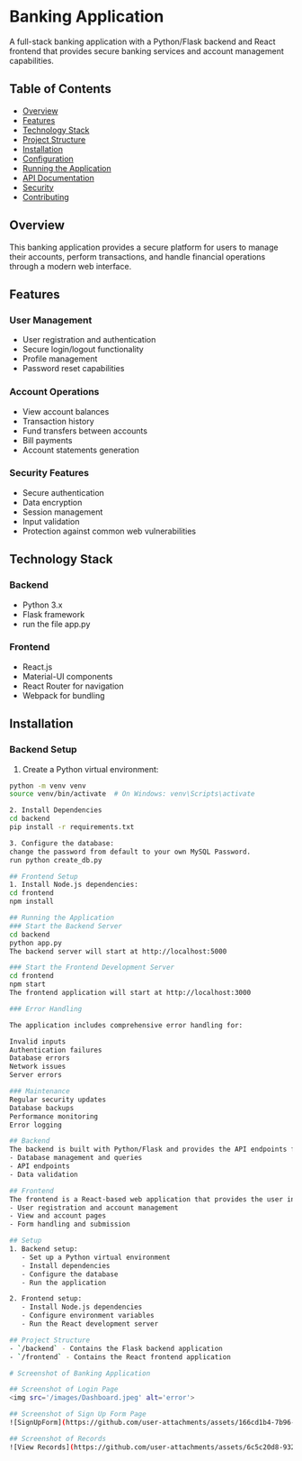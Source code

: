 # Banking Application

A full-stack banking application with a Python/Flask backend and React frontend that provides secure banking services and account management capabilities.

## Table of Contents
- [Overview](#overview)
- [Features](#features)
- [Technology Stack](#technology-stack)
- [Project Structure](#project-structure)
- [Installation](#installation)
- [Configuration](#configuration)
- [Running the Application](#running-the-application)
- [API Documentation](#api-documentation)
- [Security](#security)
- [Contributing](#contributing)

## Overview
This banking application provides a secure platform for users to manage their accounts, perform transactions, and handle financial operations through a modern web interface.

## Features

### User Management
- User registration and authentication
- Secure login/logout functionality
- Profile management
- Password reset capabilities

### Account Operations
- View account balances
- Transaction history
- Fund transfers between accounts
- Bill payments
- Account statements generation

### Security Features
- Secure authentication
- Data encryption
- Session management
- Input validation
- Protection against common web vulnerabilities

## Technology Stack

### Backend
- Python 3.x
- Flask framework
- run the file app.py

### Frontend
- React.js
- Material-UI components
- React Router for navigation
- Webpack for bundling

## Installation

### Backend Setup
1. Create a Python virtual environment:
```bash
python -m venv venv
source venv/bin/activate  # On Windows: venv\Scripts\activate

2. Install Dependencies
cd backend
pip install -r requirements.txt

3. Configure the database:
change the password from default to your own MySQL Password.
run python create_db.py

## Frontend Setup
1. Install Node.js dependencies:
cd frontend
npm install

## Running the Application
### Start the Backend Server
cd backend
python app.py
The backend server will start at http://localhost:5000

### Start the Frontend Development Server
cd frontend
npm start
The frontend application will start at http://localhost:3000

### Error Handling

The application includes comprehensive error handling for:

Invalid inputs
Authentication failures
Database errors
Network issues
Server errors

### Maintenance
Regular security updates
Database backups
Performance monitoring
Error logging

## Backend
The backend is built with Python/Flask and provides the API endpoints for the application. It includes:
- Database management and queries
- API endpoints
- Data validation

## Frontend
The frontend is a React-based web application that provides the user interface. It includes:
- User registration and account management
- View and account pages
- Form handling and submission

## Setup
1. Backend setup:
   - Set up a Python virtual environment
   - Install dependencies
   - Configure the database
   - Run the application

2. Frontend setup:
   - Install Node.js dependencies
   - Configure environment variables
   - Run the React development server

## Project Structure
- `/backend` - Contains the Flask backend application
- `/frontend` - Contains the React frontend application

# Screenshot of Banking Application

## Screenshot of Login Page 
<img src='/images/Dashboard.jpeg' alt='error'>

## Screenshot of Sign Up Form Page 
![SignUpForm](https://github.com/user-attachments/assets/166cd1b4-7b96-4add-9257-3912891d0f38)

## Screenshot of Records
![View Records](https://github.com/user-attachments/assets/6c5c20d8-9321-4b56-b9f9-ef030daa1c7e)


